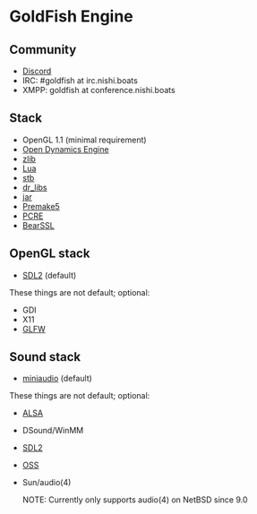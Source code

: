 # GoldFish Engine

## Community

 - [Discord](https://discord.gg/yHWZVwu2Ta)
 - IRC: #goldfish at irc.nishi.boats
 - XMPP: goldfish at conference.nishi.boats

## Stack
 - OpenGL 1.1 (minimal requirement)
 - [Open Dynamics Engine](https://ode.org)
 - [zlib](https://zlib.net)
 - [Lua](https://lua.org)
 - [stb](https://github.com/nothings/stb)
 - [dr\_libs](https://github.com/mackron/dr_libs)
 - [jar](https://github.com/kd7tck/jar)
 - [Premake5](https://premake.github.io)
 - [PCRE](https://pcre.org)
 - [BearSSL](https://bearssl.org/)

## OpenGL stack
 - [SDL2](https://wiki.libsdl.org/SDL2/FrontPage) (default)

These things are not default; optional:
 - GDI
 - X11
 - [GLFW](https://www.glfw.org/)

## Sound stack
 - [miniaudio](https://github.com/mackron/miniaudio) (default)

These things are not default; optional:
 - [ALSA](https://www.alsa-project.org)
 - DSound/WinMM
 - [SDL2](https://wiki.libsdl.org/SDL2)
 - [OSS](http://www.4front-tech.com/oss.html)
 - Sun/audio(4)

   NOTE: Currently only supports audio(4) on NetBSD since 9.0
